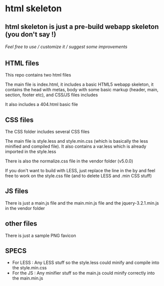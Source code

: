 # html skeleton
## html skeleton is just a pre-build webapp skeleton (you don't say !)
###### Feel free to use / customize it / suggest some improvements

## HTML files

This repo contains two html files

The main file is index.html, it includes a basic HTML5 webapp skeleton, it contains the head with metas, body with some basic markup (header, main, section, footer etc), and CSS/JS files includes

It also includes a 404.html basic file

## CSS files

The CSS folder includes several CSS files

The main file is style.less and style.min.css (which is basically the less minified and compiled file). It also contains a var.less which is already imported in the style.less

There is also the normalize.css file in the vendor folder (v5.0.0)

If you don't want to build with LESS, just replace the <link rel="stylesheet"  href="css/style.min.css"> line in the <head> by <link rel="stylesheet"  href="css/style.css"> and feel free to work on the style.css file (and to delete LESS and .min CSS stuff)

## JS files

There is just a main.js file and the main.min.js file and the jquery-3.2.1.min.js in the vendor folder

## other files

There is just a sample PNG favicon

## SPECS

- For LESS : Any LESS stuff so the style.less could minify and compile into the style.min.css
- For the JS : Any minifier stuff so the main.js could minify correctly into the main.min.js
